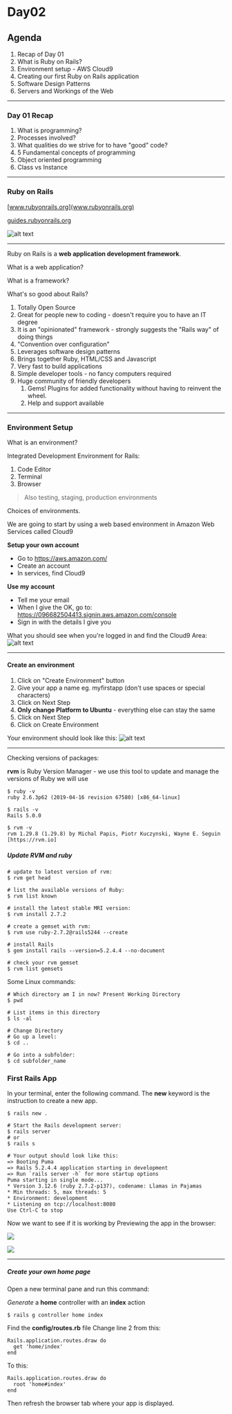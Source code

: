 # Day02


## Agenda
1. Recap of Day 01
1. What is Ruby on Rails?
2. Environment setup - AWS Cloud9
3. Creating our first Ruby on Rails application
4. Software Design Patterns
5. Servers and Workings of the Web

---

### Day 01 Recap
1. What is programming?
2. Processes involved?
3. What qualities do we strive for to have "good" code?
2. 5 Fundamental concepts of programming
3. Object oriented programming
4. Class vs Instance

---

### Ruby on Rails

[www.rubyonrails.org](www.rubyonrails.org)

[guides.rubyonrails.org](guides.rubyonrails.org)

![alt text](https://res.cloudinary.com/business-design-institute/image/upload/v1604036911/CleanShot_2020-10-30_at_15.46.43_2x.jpg "Ruby on Rails Web Page Screenshot")

---

Ruby on Rails is a **web application development framework**.

What is a web application?

What is a framework?

What's so good about Rails?

1. Totally Open Source
2. Great for people new to coding - doesn't require you to have an IT degree
2. It is an "opinionated" framework - strongly suggests the "Rails way" of doing things
3. "Convention over configuration"
4. Leverages software design patterns
5. Brings together Ruby, HTML/CSS and Javascript
6. Very fast to build applications
7. Simple developer tools - no fancy computers required
7. Huge community of friendly developers
   1. Gems! Plugins for added functionality without having to reinvent the wheel.
   2. Help and support available

---

### Environment Setup

What is an environment?

Integrated Development Environment for Rails:

1. Code Editor
2. Terminal
3. Browser

> Also testing, staging, production environments

Choices of environments.

We are going to start by using a web based environment in Amazon Web Services called Cloud9

**Setup your own account**
- Go to https://aws.amazon.com/
- Create an account
- In services, find Cloud9

**Use my account**
- Tell me your email
- When I give the OK, go to: https://096682504413.signin.aws.amazon.com/console
- Sign in with the details I give you

What you should see when you're logged in and find the Cloud9 Area:
![alt text](https://res.cloudinary.com/business-design-institute/image/upload/v1604039269/CleanShot_2020-10-30_at_16.27.23_2x.jpg "Ruby on Rails Web Page Screenshot")

---

#### Create an environment

1. Click on "Create Environment" button
2. Give your app a name eg. myfirstapp (don't use spaces or special characters)
3. Click on Next Step
4. **Only change Platform to Ubuntu** - everything else can stay the same
5. Click on Next Step
6. Click on Create Environment

Your environment should look like this:
![alt text](https://res.cloudinary.com/business-design-institute/image/upload/v1604039618/CleanShot_2020-10-30_at_16.33.11_2x.jpg "Ruby on Rails Web Page Screenshot")

---

Checking versions of packages:

**rvm** is Ruby Version Manager - we use this tool to update and manage the versions of Ruby we will use

```
$ ruby -v
ruby 2.6.3p62 (2019-04-16 revision 67580) [x86_64-linux]

$ rails -v
Rails 5.0.0

$ rvm -v
rvm 1.29.8 (1.29.8) by Michal Papis, Piotr Kuczynski, Wayne E. Seguin [https://rvm.io]
```

##### Update RVM and ruby
```
# update to latest version of rvm:
$ rvm get head

# list the available versions of Ruby:
$ rvm list known

# install the latest stable MRI version:
$ rvm install 2.7.2

# create a gemset with rvm:
$ rvm use ruby-2.7.2@rails5244 --create

# install Rails
$ gem install rails --version=5.2.4.4 --no-document

# check your rvm gemset
$ rvm list gemsets

```

Some Linux commands:
```
# Which directory am I in now? Present Working Directory
$ pwd

# List items in this directory
$ ls -al

# Change Directory
# Go up a level:
$ cd ..

# Go into a subfolder:
$ cd subfolder_name
```

### First Rails App

In your terminal, enter the following command. The **new** keyword is the instruction to create a new app.

```
$ rails new .

# Start the Rails development server:
$ rails server
# or
$ rails s

# Your output should look like this:
=> Booting Puma
=> Rails 5.2.4.4 application starting in development
=> Run `rails server -h` for more startup options
Puma starting in single mode...
* Version 3.12.6 (ruby 2.7.2-p137), codename: Llamas in Pajamas
* Min threads: 5, max threads: 5
* Environment: development
* Listening on tcp://localhost:8080
Use Ctrl-C to stop
```

Now we want to see if it is working by Previewing the app in the browser:

![](https://res.cloudinary.com/business-design-institute/image/upload/v1604053380/CleanShot_2020-10-30_at_20.22.35_2x.jpg)

![](https://res.cloudinary.com/business-design-institute/image/upload/v1604053489/CleanShot_2020-10-30_at_20.24.26_2x.jpg)

---

##### Create your own home page

Open a new terminal pane and run this command:

_Generate_ a **home** controller with an **index** action
```
$ rails g controller home index
```

Find the **config/routes.rb** file
Change line 2 from this:
```
Rails.application.routes.draw do
  get 'home/index'
end
```
To this:
```
Rails.application.routes.draw do
  root 'home#index'
end
```

Then refresh the browser tab where your app is displayed.

